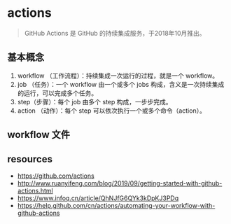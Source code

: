 # actions
> GitHub Actions 是 GitHub 的持续集成服务，于2018年10月推出。

## 基本概念
1. workflow （工作流程）：持续集成一次运行的过程，就是一个 workflow。
2. job （任务）：一个 workflow 由一个或多个 jobs 构成，含义是一次持续集成的运行，可以完成多个任务。
3. step（步骤）：每个 job 由多个 step 构成，一步步完成。
4. action （动作）：每个 step 可以依次执行一个或多个命令（action）。

## workflow 文件

## resources
- https://github.com/actions
- http://www.ruanyifeng.com/blog/2019/09/getting-started-with-github-actions.html
- https://www.infoq.cn/article/QhNJfG6QYk3kDpKJ3PDq
- https://help.github.com/cn/actions/automating-your-workflow-with-github-actions
